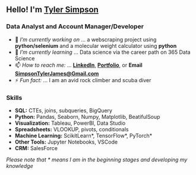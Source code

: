 ## Hello! I'm [Tyler Simpson](https://www.tylerjsimpson.com/)
### Data Analyst and Account Manager/Developer
- 🔭 *I’m currently working on* ... a webscraping project using **python/selenium** and a molecular weight calculator using **python**
- 🌱 *I’m currently learning* ... Data science via the career path on 365 Data Science
- 📫 *How to reach me:* ... **[LinkedIn](https://www.linkedin.com/in/tj-simpson/)**, **[Portfolio](https://www.tylerjsimpson.com/)**, or **Email SimpsonTylerJames@Gmail.com**
- ⚡ *Fun fact:* ... I am an avid rock climber and scuba diver  

### Skills
* **SQL:** CTEs, joins, subqueries, BigQuery
* **Python:** Pandas, Seaborn, Numpy, Matplotlib, BeatifulSoup
* **Visualization:** Tableau, PowerBI, Data Studio
* **Spreadsheets:** VLOOKUP, pivots, conditionals
* **Machine Learning:** ScikitLearn*, TensorFlow*, PyTorch*
* **Other Tools:** Jupyter Notebooks, VSCode
* **CRM:** SalesForce  

*Please note that * means I am in the beginning stages and developing my knowledge*
